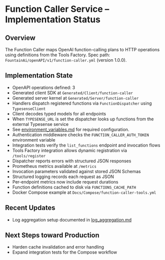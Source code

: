 # Function Caller Service – Implementation Status

## Overview
The Function Caller maps OpenAI function-calling plans to HTTP operations using definitions from the Tools Factory.
Spec path: `FountainAi/openAPI/v1/function-caller.yml` (version 1.0.0).

## Implementation State
- OpenAPI operations defined: 3
- Generated client SDK at `Generated/Client/function-caller`
- Generated server kernel at `Generated/Server/function-caller`
- Handlers dispatch registered functions via ``FunctionDispatcher`` using ``TypesenseClient``
- Client decodes typed models for all endpoints
- When `TYPESENSE_URL` is set the dispatcher looks up functions from the external Typesense service
- See [environment_variables.md](../../../../../../docs/environment_variables.md) for required configuration.
- Authentication middleware checks the `FUNCTION_CALLER_AUTH_TOKEN` environment variable
- Integration tests verify the `list_functions` endpoint and invocation flows
- Tools Factory integration allows dynamic registration via `/tools/register`
- Dispatcher reports errors with structured JSON responses
- Prometheus metrics available at `/metrics`
- Invocation parameters validated against stored JSON Schemas
- Structured logging records each request as JSON
- Per-endpoint metrics now include request durations
- Function definitions cached to disk via `FUNCTIONS_CACHE_PATH`
- Docker Compose example at `Docs/Compose/function-caller-tools.yml`

## Recent Updates
- Log aggregation setup documented in [log_aggregation.md](../../../../../../docs/log_aggregation.md)

## Next Steps toward Production
- Harden cache invalidation and error handling
- Expand integration tests for the Compose workflow
